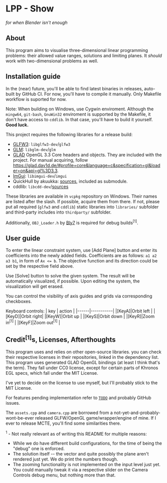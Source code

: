 # LPP - Show
*for when Blender isn't enough*

## About
This program aims to visualise three-dimensional linear programming problems: their allowed value ranges, solutions and limiting planes.
It *should* work with two-dimensional problems as well.

## Installation guide
In the (near) future, you'll be able to find latest binaries in releases, auto-built by GitHub CI. For now, you'll have to compile it manually.
Only Makefile workflow is suported for now.

Note:
When building on Windows, use Cygwin enviroment. Although the `mingw64`, `git-bash`, `GnuWin32` enviroment is supported by the Makefile, it don't have access to `cddlib`. In that case, you'll have to build it yourself. **Good luck.**

This project requires the following libraries for a release build:
 * [GLFW3](https://github.com/glfw/glfw): `libglfw3-dev`/`glfw3`
 * [GLM](https://github.com/g-truc/glm): `libglm-dev`/`glm`
 * [GLAD](https://github.com/Dav1dde/glad) OpenGL 3.3 Core headers and objects. They are included with the project. For manual acquiring, follow https://glad.dav1d.de/#profile=core&language=c&specification=gl&loader=on&api=gl%3D3.3.
 * [ImGui](https://github.com/ocornut/imgui/): `libimgui-dev`/`imgui`
 * QuickHull by akuukka: [sources](https://github.com/akuukka/quickhull), included as submodule.
 * cddlib: `libcdd-dev`/[sources](https://github.com/cddlib/cddlib)

These libraries are available in `vcpkg` repository on Windows. Their names are listed after the slash. If possible, acquire them from there.
If not, please put all required (`glfw3` and `cddlib`) static libraries into `libraries/` subfolder and third-party includes into `thirdparty/` subfolder.

Additionally, `OBJ_Loader.h` by [Bly7](https://github.com/Bly7/OBJ-Loader) is required for debug builds<sup>[1]</sup>.

## User guide
To enter the linear constraint system, use [Add Plane]
button and enter its coefficients into the newly added fields. Coefficients are as follows: `a1 a2 a3 b1`, in form of `Ax <= b`.
The objective function and its direction could be set by the respective field above.

Use [Solve] button to solve the given system. The result will be automatically visualized, if possible. Upon editing the system, the visualization will get erased.

You can control the visibility of axis guides and grids via corresponding checkboxes.

Keyboard controls:
| key  |  action   |
|------|-----------|
|[KeyA]|Orbit left |
|[KeyD]|Orbit right|
|[KeyW]|Orbit up   |
|[KeyS]|Orbit down |
|[KeyR]|Zoom in<sup>[1]</sup>    |
|[KeyF]|Zoom out<sup>[1]</sup>   |

## Credit<sup>[1]</sup>s, Licenses, Afterthoughts
This program uses and relies on other open-source libraries. you can check their respective licenses in their repositories, linked in the dependency list.
This program uses generated GLAD OpenGL bindings (at least I think that's the term). They fall under CC0 license, except for certain parts of Khronos EGL specs, which fall under the MIT License.

I've yet to decide on the license to use myself, but I'll probably stick to the MIT License.

For features pending implementation refer to [`TODO`](./TODO) and probably GitHub issues.

The `assets.cpp` and `camera.cpp` are borrowed from a not-yet-and-probably-wont-be-ever released GLFW/OpenGL game/wrapper/engine of mine. If I ever to release MCTE, you'll find some similarities there.

<sup>1</sup> - Not really relevant as of writing this README for multiple reasons:
* While we do have different build configurations, for the time of being the "debug" one is enforced.
* The solution itself -- the vector and quite possibly the plane aren't rendered just yet. We do print the numbers though.
* The zooming functionality is not implemented on the input level just yet. You could manually tweak it via a respective slider on the Camera Controls debug menu, but nothing more than that.

